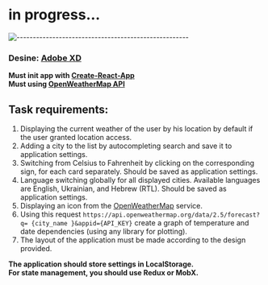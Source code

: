 # in progress...
![-----------------------------------------------------](https://raw.githubusercontent.com/andreasbm/readme/master/assets/lines/rainbow.png)
### Desine: [Adobe XD](https://xd.adobe.com/view/0234cb62-06be-4065-9c9f-4b01488a852b-5767/)

**Must init app with <a href='https://create-react-app.dev/'>Create-React-App</a>**<br>
**Must using <a href='https://openweathermap.org/'>OpenWeatherMap API</a>**

## Task requirements:
<ol>
   <li>Displaying the current weather of the user by his location by default if the user granted location access.</li>
   <li>Adding a city to the list by autocompleting search and save it to application settings.</li>
   <li>Switching from Celsius to Fahrenheit by clicking on the corresponding sign, for each card separately. Should be saved as application settings.</li>
   <li>Language switching globally for all displayed cities. Available languages are English, Ukrainian, and Hebrew (RTL). Should be saved as application settings.</li>
   <li>Displaying an icon from the <a href='https://openweathermap.org/'>OpenWeatherMap</a> service.</li>
   <li>Using this request <code>https://api.openweathermap.org/data/2.5/forecast?q= {city_name }&appid={API_KEY}</code> create a graph of temperature and date dependencies (using any library for plotting).</li>
   <li>The layout of the application must be made according to the design provided.</li>
</ol>

**The application should store settings in LocalStorage.**<br>
**For state management, you should use Redux or MobX.**
